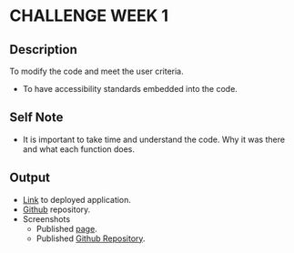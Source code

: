 # CHALLENGE WEEK 1

## Description

To modify the code and meet the user criteria. 

- To have accessibility standards embedded into the code.


## Self Note

- It is important to take time and understand the code. Why it was there and what each function does.

## Output

- [Link](https://teresagithub17.github.io/bootcamp_week1/) to deployed application.
- [Github](https://github.com/teresagithub17/bootcamp_week1/) repository.
- Screenshots
     - Published [page](https://github.com/teresagithub17/bootcamp_week1/blob/main/assets/images/published_url.png).
     - Published [Github Repository](https://github.com/teresagithub17/bootcamp_week1/blob/main/assets/images/github_repository_week1.png).


